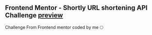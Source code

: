 ## Frontend Mentor - Shortly URL shortening API Challenge [preview](https://url-shortening-api-sigma.vercel.app/)

Challenge From Frontend mentor coded by me 🌕
